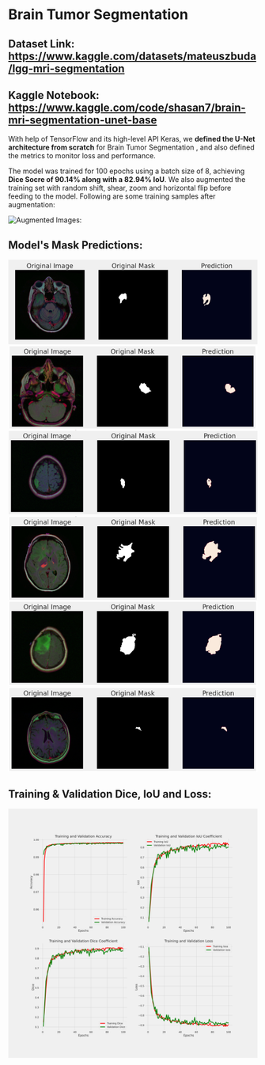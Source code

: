 # Brain Tumor Segmentation

## Dataset Link: https://www.kaggle.com/datasets/mateuszbuda/lgg-mri-segmentation

## Kaggle Notebook: https://www.kaggle.com/code/shasan7/brain-mri-segmentation-unet-base

With help of TensorFlow and its high-level API Keras, we **defined the U-Net architecture from scratch** for Brain Tumor Segmentation , and also defined the metrics to monitor loss and performance.

The model was trained for 100 epochs using a batch size of 8, achieving **Dice Socre of 90.14% along with a 82.94% IoU**. We also augmented the training set with random shift, shear, zoom and horizontal flip before feeding to the model. Following are some training samples after augmentation:

![Augmented Images: ](Images.png)

## Model's Mask Predictions:

![Prediction 1: ](Prediction_1.png)
![Prediction 2: ](Prediction_2.png)
![Prediction 3: ](Prediction_3.png)
![Prediction 4: ](Prediction_4.png)
![Prediction 5: ](Prediction_5.png)
![Prediction 6: ](Prediction_6.png)

## Training & Validation Dice, IoU and Loss:

![Acc_Loss: ](Acc_Loss.png)


